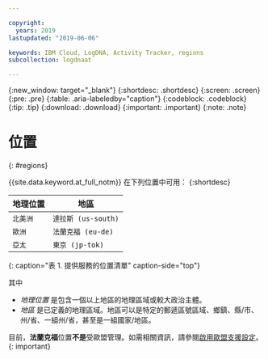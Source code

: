 ```yaml
---

copyright:
  years: 2019
lastupdated: "2019-06-06"

keywords: IBM Cloud, LogDNA, Activity Tracker, regions
subcollection: logdnaat

---
```


{:new_window: target="_blank"}
{:shortdesc: .shortdesc}
{:screen: .screen}
{:pre: .pre}
{:table: .aria-labeledby="caption"}
{:codeblock: .codeblock}
{:tip: .tip}
{:download: .download}
{:important: .important}
{:note: .note}

# 位置
{: #regions}

{{site.data.keyword.at_full_notm}} 在下列位置中可用：
{:shortdesc}


| 地理位置 | 地區                | 
|-----------------------|----------------------|
| `北美洲` | `達拉斯 (us-south)`   | 
| `歐洲`              | `法蘭克福 (eu-de)`   | 
| `亞太`        | `東京 (jp-tok)`      |
{: caption="表 1. 提供服務的位置清單" caption-side="top"} 

其中
* *地理位置* 是包含一個以上地區的地理區域或較大政治主體。
* *地區* 是已定義的地理區域。地區可以是特定的郵遞區號區域、鄉鎮、縣/市、州/省、一組州/省，甚至是一組國家/地區。 

目前，**法蘭克福**位置**不是**受歐盟管理。如需相關資訊，請參閱[啟用歐盟支援設定](/docs/account?topic=account-eu-hipaa-supported#bill_eusupported)。
{: important}


